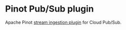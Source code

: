 # Pinot Pub/Sub plugin

Apache Pinot [stream ingestion plugin](https://docs.pinot.apache.org/developers/plugin-architecture/write-custom-plugins/write-your-stream) for Cloud Pub/Sub.
